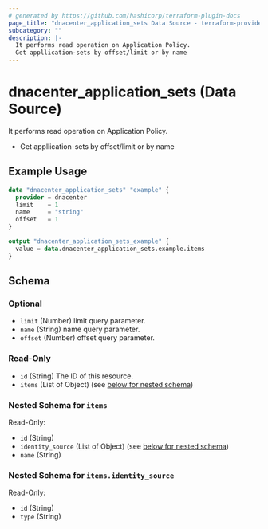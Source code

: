 ```yaml
---
# generated by https://github.com/hashicorp/terraform-plugin-docs
page_title: "dnacenter_application_sets Data Source - terraform-provider-dnacenter"
subcategory: ""
description: |-
  It performs read operation on Application Policy.
  Get appllication-sets by offset/limit or by name
---
```


# dnacenter_application_sets (Data Source)

It performs read operation on Application Policy.

- Get appllication-sets by offset/limit or by name

## Example Usage

```terraform
data "dnacenter_application_sets" "example" {
  provider = dnacenter
  limit    = 1
  name     = "string"
  offset   = 1
}

output "dnacenter_application_sets_example" {
  value = data.dnacenter_application_sets.example.items
}
```

<!-- schema generated by tfplugindocs -->
## Schema

### Optional

- `limit` (Number) limit query parameter.
- `name` (String) name query parameter.
- `offset` (Number) offset query parameter.

### Read-Only

- `id` (String) The ID of this resource.
- `items` (List of Object) (see [below for nested schema](#nestedatt--items))

<a id="nestedatt--items"></a>
### Nested Schema for `items`

Read-Only:

- `id` (String)
- `identity_source` (List of Object) (see [below for nested schema](#nestedobjatt--items--identity_source))
- `name` (String)

<a id="nestedobjatt--items--identity_source"></a>
### Nested Schema for `items.identity_source`

Read-Only:

- `id` (String)
- `type` (String)


